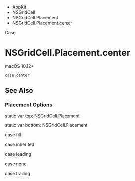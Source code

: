 

- AppKit
- NSGridCell
- NSGridCell.Placement
-  NSGridCell.Placement.center 

Case

# NSGridCell.Placement.center

macOS 10.12+

``` source
case center
```

## See Also

### Placement Options

static var top: NSGridCell.Placement

static var bottom: NSGridCell.Placement

case fill

case inherited

case leading

case none

case trailing

